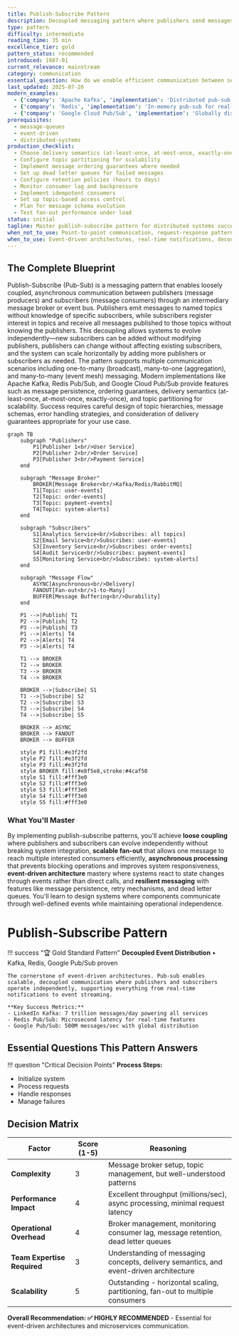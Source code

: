 ```yaml
---
title: Publish-Subscribe Pattern
description: Decoupled messaging pattern where publishers send messages to topics and subscribers receive messages based on their interests
type: pattern
difficulty: intermediate
reading_time: 35 min
excellence_tier: gold
pattern_status: recommended
introduced: 1987-01
current_relevance: mainstream
category: communication
essential_question: How do we enable efficient communication between services using publish-subscribe pattern?
last_updated: 2025-07-26
modern_examples:
  - {'company': 'Apache Kafka', 'implementation': 'Distributed pub-sub for event streaming at LinkedIn, Uber, Netflix', 'scale': '7 trillion messages/day at LinkedIn'}
  - {'company': 'Redis', 'implementation': 'In-memory pub-sub for real-time features', 'scale': 'Millions of messages/sec with microsecond latency'}
  - {'company': 'Google Cloud Pub/Sub', 'implementation': 'Globally distributed message service', 'scale': '500M messages/second, 99.95% SLA'}
prerequisites:
  - message-queues
  - event-driven
  - distributed-systems
production_checklist:
  - Choose delivery semantics (at-least-once, at-most-once, exactly-once)
  - Configure topic partitioning for scalability
  - Implement message ordering guarantees where needed
  - Set up dead letter queues for failed messages
  - Configure retention policies (hours to days)
  - Monitor consumer lag and backpressure
  - Implement idempotent consumers
  - Set up topic-based access control
  - Plan for message schema evolution
  - Test fan-out performance under load
status: initial
tagline: Master publish-subscribe pattern for distributed systems success
when_not_to_use: Point-to-point communication, request-response patterns, transactional consistency requirements
when_to_use: Event-driven architectures, real-time notifications, decoupled microservices, multi-consumer scenarios
---
```


## The Complete Blueprint

Publish-Subscribe (Pub-Sub) is a messaging pattern that enables loosely coupled, asynchronous communication between publishers (message producers) and subscribers (message consumers) through an intermediary message broker or event bus. Publishers emit messages to named topics without knowledge of specific subscribers, while subscribers register interest in topics and receive all messages published to those topics without knowing the publishers. This decoupling allows systems to evolve independently—new subscribers can be added without modifying publishers, publishers can change without affecting existing subscribers, and the system can scale horizontally by adding more publishers or subscribers as needed. The pattern supports multiple communication scenarios including one-to-many (broadcast), many-to-one (aggregation), and many-to-many (event mesh) messaging. Modern implementations like Apache Kafka, Redis Pub/Sub, and Google Cloud Pub/Sub provide features such as message persistence, ordering guarantees, delivery semantics (at-least-once, at-most-once, exactly-once), and topic partitioning for scalability. Success requires careful design of topic hierarchies, message schemas, error handling strategies, and consideration of delivery guarantees appropriate for your use case.

```mermaid
graph TB
    subgraph "Publishers"
        P1[Publisher 1<br/>User Service]
        P2[Publisher 2<br/>Order Service]
        P3[Publisher 3<br/>Payment Service]
    end
    
    subgraph "Message Broker"
        BROKER[Message Broker<br/>Kafka/Redis/RabbitMQ]
        T1[Topic: user-events]
        T2[Topic: order-events]
        T3[Topic: payment-events]
        T4[Topic: system-alerts]
    end
    
    subgraph "Subscribers"
        S1[Analytics Service<br/>Subscribes: all topics]
        S2[Email Service<br/>Subscribes: user-events]
        S3[Inventory Service<br/>Subscribes: order-events]
        S4[Audit Service<br/>Subscribes: payment-events]
        S5[Monitoring Service<br/>Subscribes: system-alerts]
    end
    
    subgraph "Message Flow"
        ASYNC[Asynchronous<br/>Delivery]
        FANOUT[Fan-out<br/>1-to-Many]
        BUFFER[Message Buffering<br/>Durability]
    end
    
    P1 -->|Publish| T1
    P2 -->|Publish| T2
    P3 -->|Publish| T3
    P1 -->|Alerts| T4
    P2 -->|Alerts| T4
    P3 -->|Alerts| T4
    
    T1 --> BROKER
    T2 --> BROKER
    T3 --> BROKER
    T4 --> BROKER
    
    BROKER -->|Subscribe| S1
    T1 -->|Subscribe| S2
    T2 -->|Subscribe| S3
    T3 -->|Subscribe| S4
    T4 -->|Subscribe| S5
    
    BROKER --> ASYNC
    BROKER --> FANOUT
    BROKER --> BUFFER
    
    style P1 fill:#e3f2fd
    style P2 fill:#e3f2fd
    style P3 fill:#e3f2fd
    style BROKER fill:#e8f5e8,stroke:#4caf50
    style S1 fill:#fff3e0
    style S2 fill:#fff3e0
    style S3 fill:#fff3e0
    style S4 fill:#fff3e0
    style S5 fill:#fff3e0
```

### What You'll Master

By implementing publish-subscribe patterns, you'll achieve **loose coupling** where publishers and subscribers can evolve independently without breaking system integration, **scalable fan-out** that allows one message to reach multiple interested consumers efficiently, **asynchronous processing** that prevents blocking operations and improves system responsiveness, **event-driven architecture** mastery where systems react to state changes through events rather than direct calls, and **resilient messaging** with features like message persistence, retry mechanisms, and dead letter queues. You'll learn to design systems where components communicate through well-defined events while maintaining operational independence.

# Publish-Subscribe Pattern

!!! success "🏆 Gold Standard Pattern"
    **Decoupled Event Distribution** • Kafka, Redis, Google Pub/Sub proven
    
    The cornerstone of event-driven architectures. Pub-sub enables scalable, decoupled communication where publishers and subscribers operate independently, supporting everything from real-time notifications to event streaming.
    
    **Key Success Metrics:**
    - LinkedIn Kafka: 7 trillion messages/day powering all services
    - Redis Pub/Sub: Microsecond latency for real-time features
    - Google Pub/Sub: 500M messages/sec with global distribution

## Essential Questions This Pattern Answers

!!! question "Critical Decision Points"
    **Process Steps:**
- Initialize system
- Process requests
- Handle responses
- Manage failures

## Decision Matrix

| Factor | Score (1-5) | Reasoning |
|--------|-------------|-----------|
| **Complexity** | 3 | Message broker setup, topic management, but well-understood patterns |
| **Performance Impact** | 4 | Excellent throughput (millions/sec), async processing, minimal request latency |
| **Operational Overhead** | 4 | Broker management, monitoring consumer lag, message retention, dead letter queues |
| **Team Expertise Required** | 3 | Understanding of messaging concepts, delivery semantics, and event-driven architecture |
| **Scalability** | 5 | Outstanding - horizontal scaling, partitioning, fan-out to multiple consumers |

**Overall Recommendation: ✅ HIGHLY RECOMMENDED** - Essential for event-driven architectures and microservices communication.

